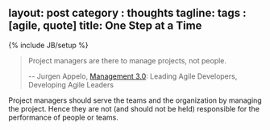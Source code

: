 layout: post
category : thoughts
tagline: 
tags : [agile, quote]
title: One Step at a Time
---
{% include JB/setup %}

> Project managers are there to manage projects, not people. 
>
> -- Jurgen Appelo, [Management 3.0]: Leading Agile Developers, Developing Agile Leaders

Project managers should serve the teams and the organization by managing the project.
Hence they are not (and should not be held) responsible for the performance of people or teams.

 [Management 3.0]: http://my.safaribooksonline.com/9780321719027/ch12lev1sec13?percentage=&reader=pf#X2ludGVybmFsX0h0bWxWaWV3P3htbGlkPTk3ODAzMjE3MTkwMjclMkZjaDEzbGV2MXNlYzE1JnF1ZXJ5PQ==